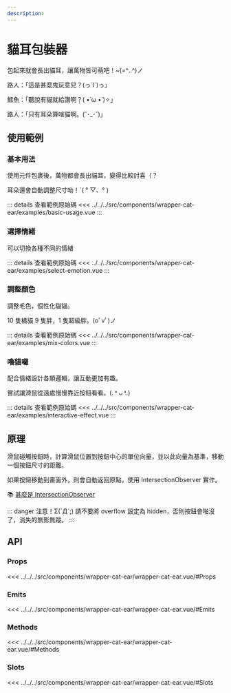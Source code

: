 ```yaml
---
description: 
---
```


<script setup>
import BasicUsage from '../../../src/components/wrapper-cat-ear/examples/basic-usage.vue'
import SelectEmotion from '../../../src/components/wrapper-cat-ear/examples/select-emotion.vue'
import MixColors from '../../../src/components/wrapper-cat-ear/examples/mix-colors.vue'
import InteractiveEffect from '../../../src/components/wrapper-cat-ear/examples/interactive-effect.vue'
</script>

# 貓耳包裝器

包起來就會長出貓耳，讓萬物皆可萌吧！~(=^‥^)ノ

路人：「這是甚麼鬼玩意兒？(っ´Ι`)っ」

鱈魚：「聽說有貓就給讚啊？( •̀ ω •́ )✧」

路人：「只有耳朵算啥貓啊。(˘･_･˘)」

## 使用範例

### 基本用法

使用元件包裹後，萬物都會長出貓耳，變得比較討喜（？

耳朵還會自動調整尺寸呦！ˋ( ° ▽、° )

<basic-usage/>

::: details 查看範例原始碼
<<< ../../../src/components/wrapper-cat-ear/examples/basic-usage.vue
:::

### 選擇情緒

可以切換各種不同的情緒

<select-emotion/>

::: details 查看範例原始碼
<<< ../../../src/components/wrapper-cat-ear/examples/select-emotion.vue
:::

### 調整顏色

調整毛色，個性化貓貓。

10 隻橘貓 9 隻胖，1 隻超級胖。(oﾟvﾟ)ノ

<mix-colors/>

::: details 查看範例原始碼
<<< ../../../src/components/wrapper-cat-ear/examples/mix-colors.vue
:::

### 嚕貓囉

配合情緒設計各類邏輯，讓互動更加有趣。

嘗試讓滑鼠從遠處慢慢靠近按鈕看看。(. ❛ ᴗ ❛.)

<interactive-effect/>

::: details 查看範例原始碼
<<< ../../../src/components/wrapper-cat-ear/examples/interactive-effect.vue
:::

## 原理

滑鼠碰觸按鈕時，計算滑鼠位置到按鈕中心的單位向量，並以此向量為基準，移動一個按鈕尺寸的距離。

如果按鈕移動到畫面外，則會自動返回原點，使用 IntersectionObserver 實作。

📚 [甚麼是 IntersectionObserver](https://developer.mozilla.org/zh-CN/docs/Web/API/IntersectionObserver)

::: danger 注意！Σ(ˊДˋ;)
請不要將 overflow 設定為 hidden，否則按鈕會啪沒了，消失的無影無蹤。
:::

## API

### Props

<<< ../../../src/components/wrapper-cat-ear/wrapper-cat-ear.vue/#Props

### Emits

<<< ../../../src/components/wrapper-cat-ear/wrapper-cat-ear.vue/#Emits

### Methods

<<< ../../../src/components/wrapper-cat-ear/wrapper-cat-ear.vue/#Methods

### Slots

<<< ../../../src/components/wrapper-cat-ear/wrapper-cat-ear.vue/#Slots
